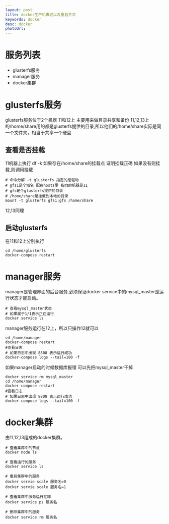 ```yaml
---
layout: post
title: docker生产机概述以及重启方式
keywords: docker
desc: docker
photoUrl:
---
```


# 服务列表

* glusterfs服务
* manager服务
* docker集群

# glusterfs服务
glusterfs服务位于2个机器 11和12上 主要用来做目录共享和备份
11,12,13上的/home/share用的都是glusterfs提供的目录,所以他们的/home/share实际是同一个文件夹，相当于共享一个硬盘

## 查看是否挂载

11机器上执行 df -k
如果存在/home/share的挂载点 证明挂载正确
如果没有则挂载,则调用挂载
```shell
# 命令分解 -t glusterfs 指定的是驱动
# gfs1是个域名 配在hosts里 指向的机器是11
# gfs是个glusterfs提供的目录
# /home/share是挂载到本地的目录
mount -t glusterfs gfs1:gfs /home/share
```
12,13同理

## 启动glusterfs
在11和12上分别执行
```shell
cd /home/glusterfs
docker-compose restart
```

# manager服务

manager是管理界面的后台服务,必须保证docker service中的mysql_master是运行状态才能启动。

```shell
# 查看mysql_master状态
# 如果属于1/1表示正在运行
docker service ls
```

manager服务运行在12上，所以只操作12就可以

```shell
cd /home/manager
docker-compose restart
#查看日志
# 如果日志中出现 8808 表示运行成功
docker-compose logs --tail=100 -f
```

如果manager启动的时候数据库报错 可以先把mysql_master干掉

```shell
docker service rm mysql_master
cd /home/manager
docker-compose restart
#查看日志
# 如果日志中出现 8808 表示运行成功
docker-compose logs --tail=100 -f
```

# docker集群

由11,12,13组成的docker集群。

```shell
# 查看集群中的节点
docker node ls

# 查看运行的服务
docker service ls

# 重启集群中的服务
docker servie scale 服务名=0
docker servie scale 服务名=1

# 查看集群中服务运行在哪
docker service ps 服务名

# 删除集群中的服务
docker service rm 服务名
```